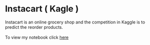 # Instacart ( Kagle )

Instacart is an online grocery shop and the competition in Kaggle is to predict the reorder products.
<br><br>
To view my notebook click [here](http://nbviewer.jupyter.org/github/migk153/Instacart_Kagle/blob/master/Instacart_project.ipynb)
